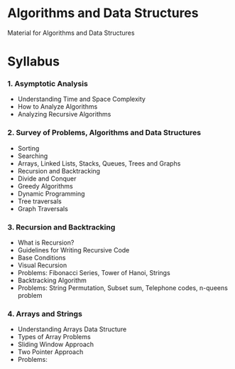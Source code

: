 # Algorithms and Data Structures
Material for Algorithms and Data Structures

# Syllabus
### 1. Asymptotic Analysis
 - Understanding Time and Space Complexity
 - How to Analyze Algorithms
 - Analyzing Recursive Algorithms
### 2. Survey of Problems, Algorithms and Data Structures
 - Sorting
 - Searching
 - Arrays, Linked Lists, Stacks, Queues, Trees and Graphs
 - Recursion and Backtracking
 - Divide and Conquer
 - Greedy Algorithms
 - Dynamic Programming
 - Tree traversals
 - Graph Traversals
### 3. Recursion and Backtracking
 - What is Recursion?
 - Guidelines for Writing Recursive Code
 - Base Conditions
 - Visual Recursion
 - Problems: Fibonacci Series, Tower of Hanoi, Strings
 - Backtracking Algorithm
 - Problems: String Permutation, Subset sum, Telephone codes, n-queens problem
### 4. Arrays and Strings
 - Understanding Arrays Data Structure
 - Types of Array Problems
 - Sliding Window Approach
 - Two Pointer Approach
 - Problems: 
